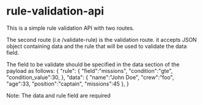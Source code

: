 # rule-validation-api
This is a simple rule validation API with two routes.

The second route (i.e /validate-rule) is the validation route.
it accepts JSON object containing data and the rule that will be used
to validate the data field.

The field to be validate should be specified in the data section of the payload
as follows:
    {
        "rule": {
            "field":"missions",
            "condition":"gte",
            "condition_value":30,
        },
        "data": {
            "name":"John Doe",
            "crew":"foo",
            "age":33,
            "position":"captain",
            "missions":45
        },
    }
    
   
   Note: The data and rule field are required
